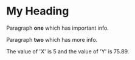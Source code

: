 # My Heading

Paragraph **one** which has important info.

Paragraph **two** which has more info.

The value of 'X' is 5 and the value of 'Y' is 75.89.

